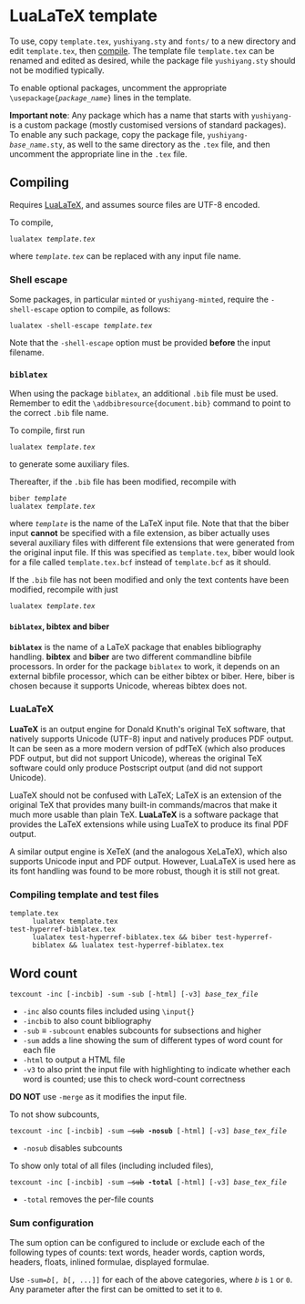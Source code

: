 # LuaLaTeX template

To use, copy `template.tex`, `yushiyang.sty` and `fonts/` to a new directory and edit `template.tex`, then [compile](#compiling). The template file `template.tex` can be renamed and edited as desired, while the package file `yushiyang.sty` should not be modified typically.

To enable optional packages, uncomment the appropriate <code>\usepackage{<var>package_name</var>}</code> lines in the template.

**Important note**: Any package which has a name that starts with `yushiyang-` is a custom package (mostly customised versions of standard packages). To enable any such package, copy the package file, <code>yushiyang-<var>base_name</var>.sty</code>, as well to the same directory as the `.tex` file, and then uncomment the appropriate line in the `.tex` file.

## Compiling

Requires [LuaLaTeX](#lualatex), and assumes source files are UTF-8 encoded.

To compile,
<pre><code>lualatex <var>template.tex</var></code></pre>
where <code><var>template.tex</var></code> can be replaced with any input file name.

### Shell escape

Some packages, in particular `minted` or `yushiyang-minted`, require the `-shell-escape` option to compile, as follows:
<pre><code>lualatex -shell-escape <var>template.tex</var></code></pre>

Note that the `-shell-escape` option must be provided **before** the input filename.

### `biblatex`

When using the package `biblatex`, an additional `.bib` file must be used. Remember to edit the `\addbibresource{document.bib}` command to point to the correct `.bib` file name.

To compile, first run
<pre><code>lualatex <var>template.tex</var></code></pre>
to generate some auxiliary files.

Thereafter, if the `.bib` file has been modified, recompile with
<pre><code>biber <var>template</var>
lualatex <var>template.tex</var></code></pre>
where <code><var>template</var></code> is the name of the LaTeX input file. Note that that the biber input **cannot** be specified with a file extension, as biber actually uses several auxiliary files with different file extensions that were generated from the original input file. If this was specified as `template.tex`, biber would look for a file called `template.tex.bcf` instead of `template.bcf` as it should.

If the `.bib` file has not been modified and only the text contents have been modified, recompile with just
<pre><code>lualatex <var>template.tex</var></code></pre>

#### `biblatex`, bibtex and biber

<code><b>biblatex</b></code> is the name of a LaTeX package that enables bibliography handling. <b>bibtex</b> and <b>biber</b> are two different commandline bibfile processors. In order for the package `biblatex` to work, it depends on an external bibfile processor, which can be either bibtex or biber. Here, biber is chosen because it supports Unicode, whereas bibtex does not.

### LuaLaTeX

**LuaTeX** is an output engine for Donald Knuth's original TeX software, that natively supports Unicode (UTF-8) input and natively produces PDF output. It can be seen as a more modern version of pdfTeX (which also produces PDF output, but did not support Unicode), whereas the original TeX software could only produce Postscript output (and did not support Unicode).

LuaTeX should not be confused with LaTeX; LaTeX is an extension of the original TeX that provides many built-in commands/macros that make it much more usable than plain TeX. **LuaLaTeX** is a software package that provides the LaTeX extensions while using LuaTeX to produce its final PDF output.

A similar output engine is XeTeX (and the analogous XeLaTeX), which also supports Unicode input and PDF output. However, LuaLaTeX is used here as its font handling was found to be more robust, though it is still not great.

### Compiling template and test files

<dl>
	<dt><code>template.tex</code></dt>
	<dd><code>lualatex template.tex</code></dd>
	<dt><code>test-hyperref-biblatex.tex</code></dt>
	<dd><code>lualatex test-hyperref-biblatex.tex && biber test-hyperref-biblatex && lualatex test-hyperref-biblatex.tex</code></dd>
</dl>


## Word count

<pre><code>texcount -inc [-incbib] -sum -sub [-html] [-v3] <var>base_tex_file</var></code></pre>
- `-inc` also counts files included using `\input{}`
- `-incbib` to also count bibliography
- `-sub` ≡ `-subcount` enables subcounts for subsections and higher
- `-sum` adds a line showing the sum of different types of word count for each file
- `-html` to output a HTML file
- `-v3` to also print the input file with highlighting to indicate whether each word is counted; use this to check word-count correctness

<strong>DO NOT</strong> use `-merge` as it modifies the input file.

To not show subcounts,
<pre><code>texcount -inc [-incbib] -sum <s>-sub</s> <b>-nosub</b> [-html] [-v3] <var>base_tex_file</var></code></pre>
- `-nosub` disables subcounts

To show only total of all files (including included files),
<pre><code>texcount -inc [-incbib] -sum <s>-sub</s> <b>-total</b> [-html] [-v3] <var>base_tex_file</var></code></pre>
- `-total` removes the per-file counts

### Sum configuration
The sum option can be configured to include or exclude each of the following types of counts: text words, header words, caption words, headers, floats, inlined formulae, displayed formulae.

Use <code>-sum=<var>b</var>[, <var>b</var>[, ...]]</code> for each of the above categories, where <code><var>b</var></code> is `1` or `0`. Any parameter after the first can be omitted to set it to `0`.
